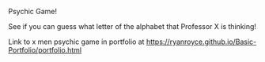 Psychic Game!

See if you can guess what letter of the alphabet that Professor X is thinking!

Link to x men psychic game in portfolio at https://ryanroyce.github.io/Basic-Portfolio/portfolio.html
